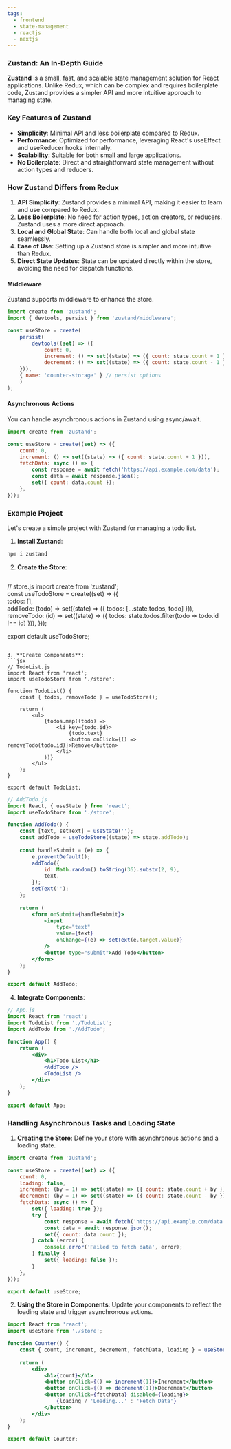 ```yaml
---
tags:
  - frontend
  - state-management
  - reactjs
  - nextjs
---
```

### Zustand: An In-Depth Guide

**Zustand** is a small, fast, and scalable state management solution for React applications. Unlike Redux, which can be complex and requires boilerplate code, Zustand provides a simpler API and more intuitive approach to managing state.

### Key Features of Zustand

- **Simplicity**: Minimal API and less boilerplate compared to Redux.
- **Performance**: Optimized for performance, leveraging React's useEffect and useReducer hooks internally.
- **Scalability**: Suitable for both small and large applications.
- **No Boilerplate**: Direct and straightforward state management without action types and reducers.

### How Zustand Differs from Redux

1. **API Simplicity**: Zustand provides a minimal API, making it easier to learn and use compared to Redux.
2. **Less Boilerplate**: No need for action types, action creators, or reducers. Zustand uses a more direct approach.
3. **Local and Global State**: Can handle both local and global state seamlessly.
4. **Ease of Use**: Setting up a Zustand store is simpler and more intuitive than Redux.
5. **Direct State Updates**: State can be updated directly within the store, avoiding the need for dispatch functions.

#### Middleware

Zustand supports middleware to enhance the store.

```jsx
import create from 'zustand'; 
import { devtools, persist } from 'zustand/middleware';  

const useStore = create(   
	persist(     
		devtools((set) => ({       
			count: 0,       
			increment: () => set((state) => ({ count: state.count + 1 })),       
			decrement: () => set((state) => ({ count: state.count - 1 })),     
	})),     
	{ name: 'counter-storage' } // persist options   
	) 
);
```
#### Asynchronous Actions

You can handle asynchronous actions in Zustand using async/await.

```jsx
import create from 'zustand';  

const useStore = create((set) => ({   
	count: 0,   
	increment: () => set((state) => ({ count: state.count + 1 })),   
	fetchData: async () => {     
		const response = await fetch('https://api.example.com/data');     
		const data = await response.json();     
		set({ count: data.count });   
	}, 
}));
```

### Example Project

Let's create a simple project with Zustand for managing a todo list.

1. **Install Zustand**:
    
```bash
npm i zustand
```
    
2. **Create the Store**:
    
    ```jsx
// store.js 
import create from 'zustand';  
const useTodoStore = create((set) => ({   
	todos: [],   
	addTodo: (todo) => set((state) => ({ todos: [...state.todos, todo] })),   
	removeTodo: (id) => set((state) => ({ todos: state.todos.filter(todo => todo.id !== id) })), 
}));
	
export default useTodoStore;
```
    
3. **Create Components**:
```jsx
// TodoList.js 
import React from 'react'; 
import useTodoStore from './store';  

function TodoList() {   
	const { todos, removeTodo } = useTodoStore();    
	
	return (     
		<ul>       
			{todos.map((todo) =>
				<li key={todo.id}>          
					{todo.text}          
					<button onClick={() => removeTodo(todo.id)}>Remove</button>        
				</li>      
			))}    
		</ul>  
	);
}

export default TodoList;
```

```jsx
// AddTodo.js 
import React, { useState } from 'react'; 
import useTodoStore from './store';  

function AddTodo() {   
	const [text, setText] = useState('');   
	const addTodo = useTodoStore((state) => state.addTodo);
	    
	const handleSubmit = (e) => {     
		e.preventDefault();     
		addTodo({       
			id: Math.random().toString(36).substr(2, 9),
			text,     
		});     
		setText('');   
	};    
	
	return (     
		<form onSubmit={handleSubmit}>       
			<input         
				type="text"         
				value={text}         
				onChange={(e) => setText(e.target.value)}       
			/>       
			<button type="submit">Add Todo</button>     
		</form>   
	); 
}  

export default AddTodo; 
```


4. **Integrate Components**:

```jsx
// App.js 
import React from 'react'; 
import TodoList from './TodoList'; 
import AddTodo from './AddTodo';  

function App() {   
	return (     
		<div>       
			<h1>Todo List</h1>       
			<AddTodo />       
			<TodoList />     
		</div>   
	); 
}  

export default App;
```

### Handling Asynchronous Tasks and Loading State

1. **Creating the Store**: Define your store with asynchronous actions and a loading state.

```jsx
import create from 'zustand';  

const useStore = create((set) => ({   
	count: 0,   
	loading: false,   
	increment: (by = 1) => set((state) => ({ count: state.count + by })),   
	decrement: (by = 1) => set((state) => ({ count: state.count - by })),   
	fetchData: async () => {     
		set({ loading: true });     
		try {       
			const response = await fetch('https://api.example.com/data');       
			const data = await response.json();       
			set({ count: data.count });     
		} catch (error) {       
			console.error('Failed to fetch data', error);     
		} finally {       
			set({ loading: false });     
		}   
	}, 
}));  

export default useStore;
```
    
2. **Using the Store in Components**: Update your components to reflect the loading state and trigger asynchronous actions.
    
```jsx
import React from 'react'; 
import useStore from './store';  

function Counter() {   
	const { count, increment, decrement, fetchData, loading } = useStore();    
	
	return (     
		<div>       
			<h1>{count}</h1>       
			<button onClick={() => increment(1)}>Increment</button>       
			<button onClick={() => decrement(1)}>Decrement</button>       
			<button onClick={fetchData} disabled={loading}>         
				{loading ? 'Loading...' : 'Fetch Data'}       
			</button>     
		</div>   
	); 
}  

export default Counter;
```